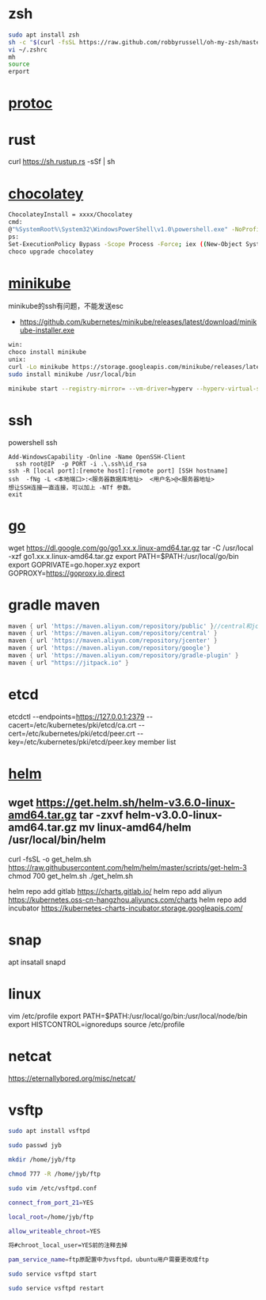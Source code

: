 
# zsh
```bash
sudo apt install zsh
sh -c "$(curl -fsSL https://raw.github.com/robbyrussell/oh-my-zsh/master/tools/install.sh)"
vi ~/.zshrc
mh
source
erport
```

# [protoc](https://github.com/protocolbuffers/protobuf/releases)


# rust
curl https://sh.rustup.rs -sSf | sh

# [chocolatey](https://chocolatey.org)
```bash
ChocolateyInstall = xxxx/Chocolatey
cmd:
@"%SystemRoot%\System32\WindowsPowerShell\v1.0\powershell.exe" -NoProfile -InputFormat None -ExecutionPolicy Bypass -Command "iex ((New-Object System.Net.WebClient).DownloadString('https://chocolatey.org/install.ps1'))" && SET "PATH=%PATH%;%ALLUSERSPROFILE%\chocolatey\bin"
ps:
Set-ExecutionPolicy Bypass -Scope Process -Force; iex ((New-Object System.Net.WebClient).DownloadString('https://chocolatey.org/install.ps1'))
choco upgrade chocolatey
```


# [minikube](https://kubernetes.io/docs/tasks/tools/install-kubectl/)
minikube的ssh有问题，不能发送esc
- https://github.com/kubernetes/minikube/releases/latest/download/minikube-installer.exe
```bash
win:
choco install minikube
unix:
curl -Lo minikube https://storage.googleapis.com/minikube/releases/latest/minikube-linux-amd64 && chmod +x minikube
sudo install minikube /usr/local/bin

minikube start --registry-mirror= --vm-driver=hyperv --hyperv-virtual-switch "Default Switch"
```


# ssh

powershell ssh
```
Add-WindowsCapability -Online -Name OpenSSH-Client
  ssh root@IP  -p PORT -i .\.ssh\id_rsa
ssh -R [local port]:[remote host]:[remote port] [SSH hostname]
ssh  -fNg -L <本地端口>:<服务器数据库地址>  <用户名>@<服务器地址>
想让SSH连接一直连接，可以加上 -NTf 参数。
exit
```


# [go](https://golang.google.cn/doc/)
wget https://dl.google.com/go/go1.xx.x.linux-amd64.tar.gz
tar -C /usr/local -xzf go1.xx.x.linux-amd64.tar.gz
export PATH=$PATH:/usr/local/go/bin
export GOPRIVATE=go.hoper.xyz
export GOPROXY=https://goproxy.io,direct

# gradle maven
```groovy
maven { url 'https://maven.aliyun.com/repository/public' }//central和jcenter的聚合
maven { url 'https://maven.aliyun.com/repository/central' }
maven { url 'https://maven.aliyun.com/repository/jcenter' }
maven { url 'https://maven.aliyun.com/repository/google'}
maven { url 'https://maven.aliyun.com/repository/gradle-plugin' }
maven { url "https://jitpack.io" }
```

# etcd
etcdctl --endpoints=https://127.0.0.1:2379 --cacert=/etc/kubernetes/pki/etcd/ca.crt --cert=/etc/kubernetes/pki/etcd/peer.crt --key=/etc/kubernetes/pki/etcd/peer.key member list


# [helm](https://helm.sh/)
wget https://get.helm.sh/helm-v3.6.0-linux-amd64.tar.gz
tar -zxvf helm-v3.0.0-linux-amd64.tar.gz
mv linux-amd64/helm /usr/local/bin/helm
---------------------------------------
curl -fsSL -o get_helm.sh https://raw.githubusercontent.com/helm/helm/master/scripts/get-helm-3
chmod 700 get_helm.sh
./get_helm.sh

helm repo add gitlab https://charts.gitlab.io/
helm repo add aliyun https://kubernetes.oss-cn-hangzhou.aliyuncs.com/charts
helm repo add incubator https://kubernetes-charts-incubator.storage.googleapis.com/


# snap

apt insatall snapd

# linux
vim /etc/profile
export PATH=$PATH:/usr/local/go/bin:/usr/local/node/bin
export HISTCONTROL=ignoredups
source /etc/profile

# netcat
https://eternallybored.org/misc/netcat/


# vsftp 

```bash
sudo apt install vsftpd

sudo passwd jyb

mkdir /home/jyb/ftp

chmod 777 -R /home/jyb/ftp

sudo vim /etc/vsftpd.conf

connect_from_port_21=YES

local_root=/home/jyb/ftp

allow_writeable_chroot=YES

将#chroot_local_user=YES前的注释去掉

pam_service_name=ftp原配置中为vsftpd，ubuntu用户需要更改成ftp

sudo service vsftpd start

sudo service vsftpd restart

```